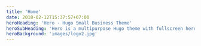 ```yaml
---
title: 'Home'
date: 2018-02-12T15:37:57+07:00
heroHeading: 'Hero - Hugo Small Business Theme'
heroSubHeading: 'Hero is a multipurpose Hugo theme with fullscreen hero images and fullwidth sections. It contains ontent types for a business or portfolio site.'
heroBackground: 'images/logo2.jpg'
---
```

